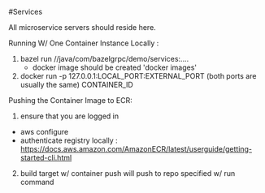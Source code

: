#Services

All microservice servers should reside here.

Running W/ One Container Instance Locally :

1. bazel run //java/com/bazelgrpc/demo/services:....
   - docker image should be created 'docker images'
2. docker run -p 127.0.0.1:LOCAL_PORT:EXTERNAL_PORT (both ports are usually the same) CONTAINER_ID

Pushing the Container Image to ECR:

1. ensure that you are logged in

- aws configure
- authenticate registry locally : https://docs.aws.amazon.com/AmazonECR/latest/userguide/getting-started-cli.html

2. build target w/ container push will push to repo specified w/ run command
